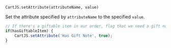 `CartJS.setAttribute(attributeName, value)`

Set the attribute specified by `attributeName` to the specified `value`.

```js
// If there's a giftable item in our order, flag that we need a gift note.
if(hasGiftableItem) {
    CartJS.setAttribute('Has Gift Note', true);
}
```
